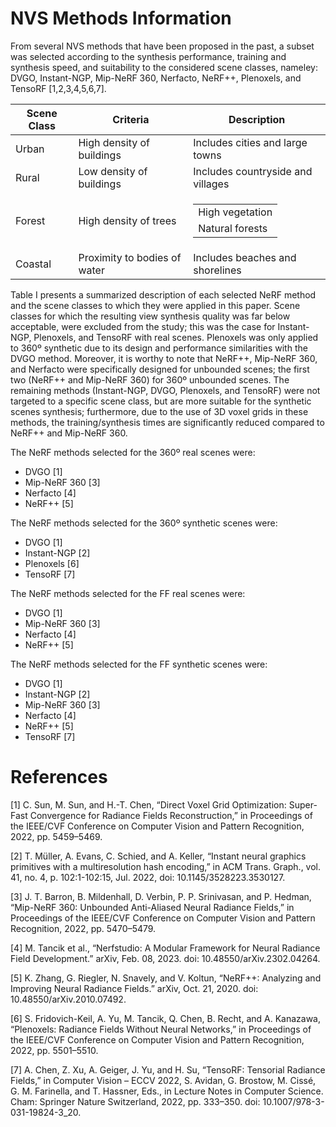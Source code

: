 # NVS Methods Information

From several NVS methods that have been proposed in the past, a subset was selected according to the synthesis performance, training and synthesis speed, and suitability to the considered scene classes, nameley: DVGO, Instant-NGP, Mip-NeRF 360, Nerfacto, NeRF++, Plenoxels, and TensoRF [1,2,3,4,5,6,7].

| Scene Class | Criteria                      | Description                           |
|-------------|-------------------------------|---------------------------------------|
| Urban       | High density of buildings     | Includes cities and large towns       |
| Rural       | Low density of buildings      | Includes countryside and villages     |
| Forest      | High density of trees         | <table><tr><td>High vegetation</td></tr><tr><td>Natural forests</td></tr></table> |
| Coastal     | Proximity to bodies of water  | Includes beaches and shorelines       |


Table I presents a summarized description of each selected NeRF method and the scene classes to which they were applied in this paper. Scene classes for which the resulting view synthesis quality was far below acceptable, were excluded from the study; this was the case for Instant-NGP, Plenoxels, and TensoRF with real scenes. Plenoxels was only applied to 360º synthetic due to its design and performance similarities with the DVGO method. Moreover, it is worthy to note that NeRF++, Mip-NeRF 360, and Nerfacto were specifically designed for unbounded scenes; the first two (NeRF++ and Mip-NeRF 360) for 360º unbounded scenes. The remaining methods (Instant-NGP, DVGO, Plenoxels, and TensoRF) were not targeted to a specific scene class, but are more suitable for the synthetic scenes synthesis; furthermore, due to the use of 3D voxel grids in these methods, the training/synthesis times are significantly reduced compared to NeRF++ and Mip-NeRF 360.

The NeRF methods selected for the 360º real scenes were:
+ DVGO [1]
+ Mip-NeRF 360 [3]
+ Nerfacto [4]
+ NeRF++ [5] 

The NeRF methods selected for the 360º synthetic scenes were:
+ DVGO [1]
+ Instant-NGP [2]
+ Plenoxels [6]
+ TensoRF [7]

The NeRF methods selected for the FF real scenes were:
+ DVGO [1]
+ Mip-NeRF 360 [3]
+ Nerfacto [4]
+ NeRF++ [5] 

The NeRF methods selected for the FF synthetic scenes were:
+ DVGO [1]
+ Instant-NGP [2]
+ Mip-NeRF 360 [3]
+ Nerfacto [4]
+ NeRF++ [5] 
+ TensoRF [7]

# References

[1] C. Sun, M. Sun, and H.-T. Chen, “Direct Voxel Grid Optimization: Super-Fast Convergence for Radiance Fields Reconstruction,” in Proceedings of the IEEE/CVF Conference on Computer Vision and Pattern Recognition, 2022, pp. 5459–5469.

[2] T. Müller, A. Evans, C. Schied, and A. Keller, “Instant neural graphics primitives with a multiresolution hash encoding,” in ACM Trans. Graph., vol. 41, no. 4, p. 102:1-102:15, Jul. 2022, doi: 10.1145/3528223.3530127.

[3] J. T. Barron, B. Mildenhall, D. Verbin, P. P. Srinivasan, and P. Hedman, “Mip-NeRF 360: Unbounded Anti-Aliased Neural Radiance Fields,” in Proceedings of the IEEE/CVF Conference on Computer Vision and Pattern Recognition, 2022, pp. 5470–5479.

[4] M. Tancik et al., “Nerfstudio: A Modular Framework for Neural Radiance Field Development.” arXiv, Feb. 08, 2023. doi: 10.48550/arXiv.2302.04264.

[5] K. Zhang, G. Riegler, N. Snavely, and V. Koltun, “NeRF++: Analyzing and Improving Neural Radiance Fields.” arXiv, Oct. 21, 2020. doi: 10.48550/arXiv.2010.07492.

[6] S. Fridovich-Keil, A. Yu, M. Tancik, Q. Chen, B. Recht, and A. Kanazawa, “Plenoxels: Radiance Fields Without Neural Networks,” in Proceedings of the IEEE/CVF Conference on Computer Vision and Pattern Recognition, 2022, pp. 5501–5510.

[7] A. Chen, Z. Xu, A. Geiger, J. Yu, and H. Su, “TensoRF: Tensorial Radiance Fields,” in Computer Vision – ECCV 2022, S. Avidan, G. Brostow, M. Cissé, G. M. Farinella, and T. Hassner, Eds., in Lecture Notes in Computer Science. Cham: Springer Nature Switzerland, 2022, pp. 333–350. doi: 10.1007/978-3-031-19824-3_20.